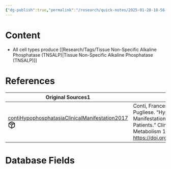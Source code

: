 ```yaml
---
{"dg-publish":true,"permalink":"/research/quick-notes/2025-01-28-18-56-34/","updated":"2025-01-28T18:59:50-05:00"}
---
```


# Content
- All cell types produce [[Research/Tags/Tissue Non-Specific Alkaline Phosphatase (TNSALP)\|Tissue Non-Specific Alkaline Phosphatase (TNSALP)]]
# References
<div><table class="dataview table-view-table"><thead class="table-view-thead"><tr class="table-view-tr-header"><th class="table-view-th"><span>Original Sources</span><span class="dataview small-text">1</span></th><th class="table-view-th"><span>Citations</span></th></tr></thead><tbody class="table-view-tbody"><tr><td><span><a data-tooltip-position="top" aria-label="Research/Evidence Sources/contiHypophosphatasiaClinicalManifestation2017.md" data-href="Research/Evidence Sources/contiHypophosphatasiaClinicalManifestation2017.md" href="Research/Evidence Sources/contiHypophosphatasiaClinicalManifestation2017.md" class="internal-link" target="_blank" rel="noopener nofollow" fileclass-name="Research Links">contiHypophosphatasiaClinicalManifestation2017</a><a class="metadata-menu fileclass-icon"><svg xmlns="http://www.w3.org/2000/svg" width="24" height="24" viewBox="0 0 24 24" fill="none" stroke="currentColor" stroke-width="2" stroke-linecap="round" stroke-linejoin="round" class="svg-icon lucide-package"><path d="m7.5 4.27 9 5.15"></path><path d="M21 8a2 2 0 0 0-1-1.73l-7-4a2 2 0 0 0-2 0l-7 4A2 2 0 0 0 3 8v8a2 2 0 0 0 1 1.73l7 4a2 2 0 0 0 2 0l7-4A2 2 0 0 0 21 16Z"></path><path d="m3.3 7 8.7 5 8.7-5"></path><path d="M12 22V12"></path></svg></a></span></td><td><span>Conti, Francesco, Lorenzo Ciullini, and Giuseppe Pugliese. “Hypophosphatasia: Clinical Manifestation and Burden of Disease in Adult Patients.” Clinical Cases in Mineral and Bone Metabolism 14, no. 2 (2017): 230–34. <a rel="noopener nofollow" class="external-link" href="https://doi.org/10.11138/ccmbm/2017.14.1.230" target="_blank">https://doi.org/10.11138/ccmbm/2017.14.1.230</a>.</span></td></tr></tbody></table></div>

# Database Fields
